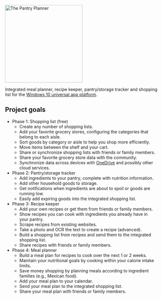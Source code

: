 <img src="https://raw.githubusercontent.com/jedmao/pantry-planner/master/images/pantry-planner-logox256.png" width="256" height="256" alt="The Pantry Planner">

Integrated meal planner, recipe keeper, pantry/storage tracker and shopping list for the [Windows 10 universal app platform](http://blogs.windows.com/buildingapps/2015/03/02/a-first-look-at-the-windows-10-universal-app-platform/).

## Project goals

- Phase 1: Shopping list (free)
  - Create any number of shopping lists.
  - Add your favorite grocery stores, configuring the categories that belong to each aisle.
  - Sort goods by category or aisle to help you shop more efficiently.
  - Move items between the shelf and your cart.
  - Share or synchronize shopping lists with friends or family members.
  - Share your favorite grocery store data with the community.
  - Synchronize data across devices with [OneDrive](https://onedrive.live.com/) and possibly other cloud services.
- Phase 2: Pantry/storage tracker
  - Add ingredients to your pantry, complete with nutrition information.
  - Add other household goods to storage.
  - Get notifications when ingredients are about to spoil or goods are running low.
  - Easily add expiring goods into the integrated shopping list.
- Phase 3: Recipe keeper
  - Add your own recipes or get them from friends or family members.
  - Show recipes you can cook with ingredients you already have in your pantry.
  - Scrape recipes from existing websites.
  - Take a photo and OCR the text to create a recipe (advanced).
  - Build a shopping list from recipes and send them to the integrated shopping list.
  - Share recipes with friends or family members.
- Phase 4: Meal planner
  - Build a meal plan for recipes to cook over the next 1 or 2 weeks.
  - Maintain your nutritional goals by cooking within your calorie intake limits.
  - Save money shopping by planning meals according to ingredient families (e.g., Mexican food).
  - Add your meal plan to your calendar.
  - Send your meal plan to the integrated shopping list.
  - Share your meal plan with friends or family members.

